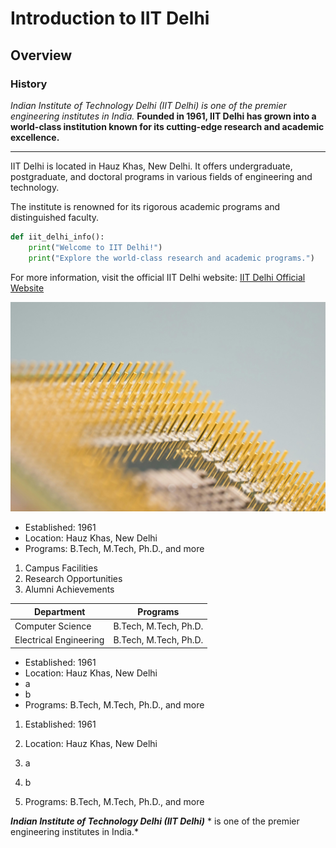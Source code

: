
# Introduction to IIT Delhi
## Overview
### History

*Indian Institute of Technology Delhi (IIT Delhi) is one of the premier engineering institutes in India.*
**Founded in 1961, IIT Delhi has grown into a world-class institution known for its cutting-edge research and academic excellence.**

---

IIT Delhi is located in Hauz Khas, New Delhi. It offers undergraduate, postgraduate, and doctoral programs in various fields of engineering and technology.

The institute is renowned for its rigorous academic programs and distinguished faculty.

```python
def iit_delhi_info():
    print("Welcome to IIT Delhi!")
    print("Explore the world-class research and academic programs.")
```


For more information, visit the official IIT Delhi website: [IIT Delhi Official Website](https://www.iitd.ac.in)

![IMAGE](images/technology.jpg)


- Established: 1961
- Location: Hauz Khas, New Delhi
- Programs: B.Tech, M.Tech, Ph.D., and more


1. Campus Facilities 
2. Research Opportunities
3. Alumni Achievements


|Department | Programs |
|----------------------|----------------------|
|Computer Science | B.Tech, M.Tech, Ph.D. |
|Electrical Engineering | B.Tech, M.Tech, Ph.D. |


- Established: 1961
- Location: Hauz Khas, New Delhi
- a
- b
- Programs: B.Tech, M.Tech, Ph.D., and more



1. Established: 1961
2. Location: Hauz Khas, New Delhi

3. a
4. b
5. Programs: B.Tech, M.Tech, Ph.D., and more


***Indian Institute of Technology Delhi (IIT Delhi)*** * is one of the premier engineering institutes in India.* 

